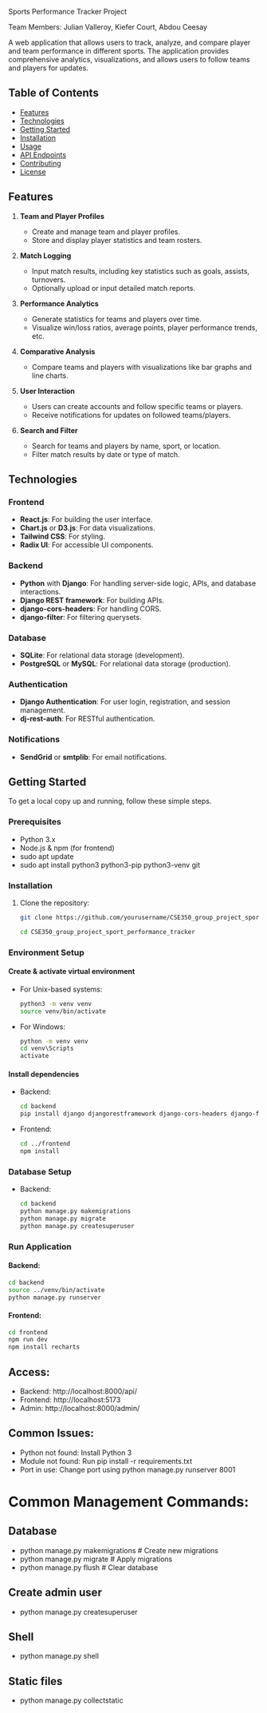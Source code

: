Sports Performance Tracker Project

Team Members: Julian Valleroy, Kiefer Court, Abdou Ceesay

A web application that allows users to track, analyze, and compare player and team performance in different sports. The application provides comprehensive analytics, visualizations, and allows users to follow teams and players for updates.

## Table of Contents

- [Features](#features)
- [Technologies](#technologies)
- [Getting Started](#getting-started)
- [Installation](#installation)
- [Usage](#usage)
- [API Endpoints](#api-endpoints)
- [Contributing](#contributing)
- [License](#license)

## Features

1. **Team and Player Profiles**
   - Create and manage team and player profiles.
   - Store and display player statistics and team rosters.
   
2. **Match Logging**
   - Input match results, including key statistics such as goals, assists, turnovers.
   - Optionally upload or input detailed match reports.

3. **Performance Analytics**
   - Generate statistics for teams and players over time.
   - Visualize win/loss ratios, average points, player performance trends, etc.

4. **Comparative Analysis**
   - Compare teams and players with visualizations like bar graphs and line charts.

5. **User Interaction**
   - Users can create accounts and follow specific teams or players.
   - Receive notifications for updates on followed teams/players.

6. **Search and Filter**
   - Search for teams and players by name, sport, or location.
   - Filter match results by date or type of match.

## Technologies

### Frontend
- **React.js**: For building the user interface.
- **Chart.js** or **D3.js**: For data visualizations.
- **Tailwind CSS**: For styling.
- **Radix UI**: For accessible UI components.

### Backend
- **Python** with **Django**: For handling server-side logic, APIs, and database interactions.
- **Django REST framework**: For building APIs.
- **django-cors-headers**: For handling CORS.
- **django-filter**: For filtering querysets.

### Database
- **SQLite**: For relational data storage (development).
- **PostgreSQL** or **MySQL**: For relational data storage (production).

### Authentication
- **Django Authentication**: For user login, registration, and session management.
- **dj-rest-auth**: For RESTful authentication.

### Notifications
- **SendGrid** or **smtplib**: For email notifications.

## Getting Started

To get a local copy up and running, follow these simple steps.

### Prerequisites

- Python 3.x
- Node.js & npm (for frontend)
- sudo apt update
- sudo apt install python3 python3-pip python3-venv git

### Installation

1. Clone the repository:
   ```bash
   git clone https://github.com/yourusername/CSE350_group_project_sport_performance_tracker.git

   cd CSE350_group_project_sport_performance_tracker
   ```

### Environment Setup

#### Create & activate virtual environment
- For Unix-based systems:
  ```bash
  python3 -m venv venv
  source venv/bin/activate
  ```

- For Windows:
  ```cmd
  python -m venv venv
  cd venv\Scripts
  activate
  ```

#### Install dependencies
- Backend:
  ```bash
  cd backend
  pip install django djangorestframework django-cors-headers django-filter
  ```

- Frontend:
  ```bash
  cd ../frontend
  npm install
  ```

### Database Setup
- Backend:
  ```bash
  cd backend
  python manage.py makemigrations
  python manage.py migrate
  python manage.py createsuperuser
  ```

### Run Application

#### Backend:
  ```bash
  cd backend
  source ../venv/bin/activate
  python manage.py runserver
  ```

#### Frontend:
  ```bash
  cd frontend
  npm run dev
  npm install recharts
  ```

## Access:
- Backend: http://localhost:8000/api/
- Frontend: http://localhost:5173
- Admin: http://localhost:8000/admin/

## Common Issues:

- Python not found: Install Python 3
- Module not found: Run pip install -r requirements.txt
- Port in use: Change port using python manage.py runserver 8001

# Common Management Commands:
## Database
- python manage.py makemigrations   # Create new migrations
- python manage.py migrate          # Apply migrations
- python manage.py flush            # Clear database

## Create admin user
- python manage.py createsuperuser

## Shell
- python manage.py shell

## Static files
- python manage.py collectstatic